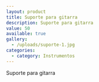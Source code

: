 ```yaml
---
layout: product
title: Suporte para gitarra
description: Suporte para gitarra
value: 50
available: true
gallery:
  - /uploads/suporte-1.jpg
categories:
  - category: Instrumentos
---
```

Suporte para gitarra